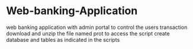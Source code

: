 # Web-banking-Application
web banking application with admin portal to control the users transaction
download and unzip the file named prot to access the script
create database and tables as indicated in the scripts 
